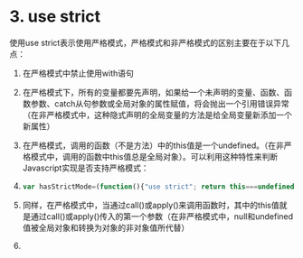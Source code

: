 # 3. use strict

使用use strict表示使用严格模式，严格模式和非严格模式的区别主要在于以下几点：

1. 在严格模式中禁止使用with语句
2. 在严格模式下，所有的变量都要先声明，如果给一个未声明的变量、函数、函数参数、catch从句参数或全局对象的属性赋值，将会抛出一个引用错误异常（在非严格模式中，这种隐式声明的全局变量的方法是给全局变量新添加一个新属性）
3. 在严格模式，调用的函数（不是方法）中的this值是一个undefined。（在非严格模式中，调用的函数中this值总是全局对象）。可以利用这种特性来判断Javascript实现是否支持严格模式：

4. ```js
   var hasStrictMode=(function(){"use strict"; return this===undefined()})
   ```
5. 同样，在严格模式中，当通过call\(\)或apply\(\)来调用函数时，其中的this值就是通过call\(\)或apply\(\)传入的第一个参数（在非严格模式中，null和undefined值被全局对象和转换为对象的非对象值所代替）

6. 


